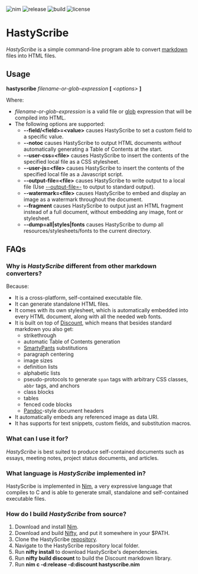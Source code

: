 ![nim](https://img.shields.io/badge/nim-powered-yellow.svg?link=https://nim-lang-org)
![release](https://img.shields.io/github/release/h3rald/hastyscribe/all.svg)
![build](https://img.shields.io/travis/h3rald/hastyscribe.svg)
![license](https://img.shields.io/github/license/h3rald/hastyscribe.svg)

# HastyScribe

_HastyScribe_ is a simple command-line program able to convert [markdown](http://daringfireball.net/projects/markdown) files into HTML files.

## Usage

**hastyscribe** _filename-or-glob-expression_ **[** _\<options\>_ **]**

Where:

  * _filename-or-glob-expression_ is a valid file or [glob](http://en.wikipedia.org/wiki/Glob_(programming)) expression that will be compiled into HTML.
  * The following options are supported:
    * **\-\-field/&lt;field&gt;=&lt;value&gt;** causes HastyScribe to set a custom field to a specific value.
    * **\-\-notoc** causes HastyScribe to output HTML documents _without_ automatically generating a Table of Contents at the start.
    * **\-\-user-css=&lt;file&gt;** causes HastyScribe to insert the contents of the specified local file as a CSS stylesheet. 
    * **\-\-user-js=&lt;file&gt;** causes HastyScribe to insert the contents of the specified local file as a Javascript script. 
    * **\-\-output-file=&lt;file&gt;** causes HastyScribe to write output to a local file (Use [\-\-output-file=-](class:opt) to output to standard output).
    * **\-\-watermark=&lt;file&gt;** causes HastyScribe to embed and display an image as a watermark throughout the document. 
    * **\-\-fragment** causes HastyScribe to output just an HTML fragment instead of a full document, without embedding any image, font or stylesheet.
    * **\-\-dump=all|styles|fonts** causes HastyScribe to dump all resources/stylesheets/fonts to the current directory.

## FAQs

### Why is _HastyScribe_ different from other markdown converters?

Because:

* It is a cross-platform, self-contained executable file.
* It can generate standalone HTML files.
* It comes with its own stylesheet, which is automatically embedded into every HTML document, along with all the needed web fonts.
* It is built on top of [Discount][discount], which means that besides standard markdown you also get:
  * strikethrough
  * automatic Table of Contents generation
  * [SmartyPants](http://daringfireball.net/projects/smartypants/) substitutions
  * paragraph centering
  * image sizes
  * definition lists
  * alphabetic lists
  * pseudo-protocols to generate `span` tags with arbitrary CSS classes, `abbr` tags, and anchors
  * class blocks
  * tables
  * fenced code blocks
  * [Pandoc](http://johnmacfarlane.net/pandoc/)-style document headers
* It automatically embeds any referenced image as data URI.
* It has supports for text snippets, custom fields, and substitution macros.

### What can I use it for?

_HastyScribe_ is best suited to produce self-contained documents such as essays, meeting notes, project status documents, and articles.

### What language is _HastyScribe_ implemented in?

HastyScribe is implemented in [Nim][nim], a very expressive language that compiles to C and is able to generate small, standalone and self-contained executable files.

### How do I build _HastyScribe_ from source?

1. Download and install [Nim][nim].
2. Download and build [Nifty][nifty], and put it somewhere in your $PATH.
3. Clone the HastyScribe [repository](https://github.com/h3rald/hastyscribe).
4. Navigate to the HastyScribe repository local folder.
5. Run **nifty install** to download HastyScribe's dependencies.
6. Run **nifty build discount** to build the Discount markdown library.
7. Run **nim c -d:release -d:discount hastyscribe.nim**

[nim]: http://nim-lang.org/
[nifty]: https://github.com/h3rald/nifty
[discount]: http://www.pell.portland.or.us/~orc/Code/discount/
